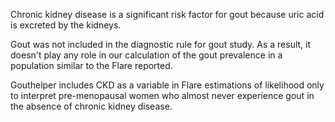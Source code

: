 Chronic kidney disease is a significant risk factor for gout because uric acid is excreted by the kidneys.

Gout was not included in the diagnostic rule for gout study. As a result, it doesn't play any role in our calculation of the gout prevalence in a population similar to the Flare reported.

Gouthelper includes CKD as a variable in Flare estimations of likelihood only to interpret pre-menopausal women who almost never experience gout in the absence of chronic kidney disease.
